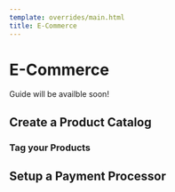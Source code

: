 ```yaml
---
template: overrides/main.html
title: E-Commerce
---
```


# E-Commerce
Guide will be availble soon!

## Create a Product Catalog

### Tag your Products

## Setup a Payment Processor


